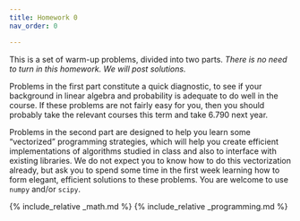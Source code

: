 ```yaml
---
title: Homework 0
nav_order: 0

---
```


This is a set of warm-up problems, divided into two parts. *There is no
need to turn in this homework. We will post solutions.*

Problems in the first part constitute a quick diagnostic, to see if your
background in linear algebra and probability is adequate to do well in
the course. If these problems are not fairly easy for you, then you
should probably take the relevant courses this term and take 6.790 next
year.

Problems in the second part are designed to help you learn some
“vectorized” programming strategies, which will help you create
efficient implementations of algorithms studied in class and also to
interface with existing libraries. We do not expect you to know how to
do this vectorization already, but ask you to spend some time in the
first week learning how to form elegant, efficient solutions to these
problems. You are welcome to use `numpy` and/or `scipy`.


{% include_relative _math.md %}
{% include_relative _programming.md %}